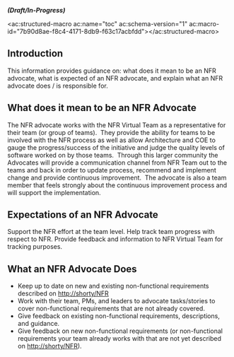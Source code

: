 
***(Draft/In-Progress)***



<ac:structured-macro ac:name="toc" ac:schema-version="1" ac:macro-id="7b90d8ae-f8c4-4171-8db9-f63c17acbfdd"></ac:structured-macro>

## Introduction

This information provides guidance on: what does it mean to be an NFR advocate, what is expected of an NFR advocate, and explain what an NFR advocate does / is responsible for.

## What does it mean to be an NFR Advocate

The NFR advocate works with the NFR Virtual Team as a representative for their team (or group of teams).  They provide the ability for teams to be involved with the NFR process as well as allow Architecture and COE to gauge the progress/success of the initiative and judge the quality levels of software worked on by those teams.  Through this larger community the Advocates will provide a communication channel from NFR Team out to the teams and back in order to update process, recommend and implement change and provide continuous improvement.  The advocate is also a team member that feels strongly about the continuous improvement process and will support the implementation.

## Expectations of an NFR Advocate

Support the NFR effort at the team level. Help track team progress with respect to NFR. Provide feedback and information to NFR Virtual Team for tracking purposes.

## What an NFR Advocate Does

- Keep up to date on new and existing non-functional requirements described on [http://shorty/NFR](http://shorty/NFR)
- Work with their team, PMs, and leaders to advocate tasks/stories to cover non-functional requirements that are not already covered.
- Give feedback on existing non-functional requirements, descriptions, and guidance.
- Give feedback on new non-functional requirements (or non-functional requirements your team already works with that are not yet described on [http://shorty/NFR](http://shorty/NFR)).







